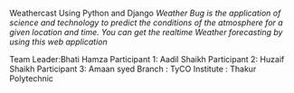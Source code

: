 Weathercast Using Python and Django 
*Weather Bug is the application of science and technology to predict the conditions of the atmosphere for a given location and time. You can get the realtime Weather forecasting by using this web application*

Team Leader:Bhati Hamza
Participant 1: Aadil Shaikh
Participant 2: Huzaif Shaikh
Participant 3: Amaan syed
Branch : TyCO
Institute : Thakur Polytechnic 
